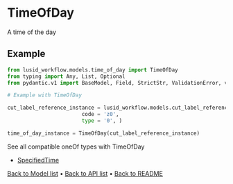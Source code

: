 # TimeOfDay

A time of the day
## Example

```python
from lusid_workflow.models.time_of_day import TimeOfDay
from typing import Any, List, Optional
from pydantic.v1 import BaseModel, Field, StrictStr, ValidationError, validator

# Example with TimeOfDay 

cut_label_reference_instance = lusid_workflow.models.cut_label_reference.CutLabelReference(
                        code = 'z0', 
                        type = '0', )

time_of_day_instance = TimeOfDay(cut_label_reference_instance)

```
See all compatible oneOf types with TimeOfDay


 * [SpecifiedTime](./SpecifiedTime.md)

[Back to Model list](../README.md#documentation-for-models) &#8226; [Back to API list](../README.md#documentation-for-api-endpoints) &#8226; [Back to README](../README.md)

